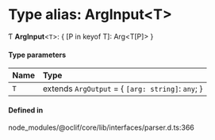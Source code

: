 # Type alias: ArgInput<T\>

Ƭ **ArgInput**<`T`\>: { [P in keyof T]: Arg<T[P]\> }

#### Type parameters

| Name | Type |
| :------ | :------ |
| `T` | extends `ArgOutput` = { `[arg: string]`: `any`;  } |

#### Defined in

node_modules/@oclif/core/lib/interfaces/parser.d.ts:366
